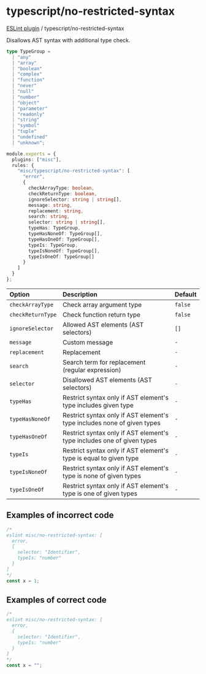 # typescript/no-restricted-syntax

[ESLint plugin](https://iliubinskii.github.io/eslint-plugin-misc/) / typescript/no-restricted-syntax

Disallows AST syntax with additional type check.

```ts
type TypeGroup =
  | "any"
  | "array"
  | "boolean"
  | "complex"
  | "function"
  | "never"
  | "null"
  | "number"
  | "object"
  | "parameter"
  | "readonly"
  | "string"
  | "symbol"
  | "tuple"
  | "undefined"
  | "unknown";
```

```ts
module.exports = {
  plugins: ["misc"],
  rules: {
    "misc/typescript/no-restricted-syntax": [
      "error",
      {
        checkArrayType: boolean,
        checkReturnType: boolean,
        ignoreSelector: string | string[],
        message: string,
        replacement: string,
        search: string,
        selector: string | string[],
        typeHas: TypeGroup,
        typeHasNoneOf: TypeGroup[],
        typeHasOneOf: TypeGroup[],
        typeIs: TypeGroup,
        typeIsNoneOf: TypeGroup[],
        typeIsOneOf: TypeGroup[]
      }
    ]
  }
};
```

| Option | Description | Default |
| :----- | :----- | :----- |
| `checkArrayType` | Check array argument type | `false` |
| `checkReturnType` | Check function return type | `false` |
| `ignoreSelector` | Allowed AST elements (AST selectors) | `[]` |
| `message` | Custom message | `-` |
| `replacement` | Replacement | `-` |
| `search` | Search term for replacement (regular expression) | `-` |
| `selector` | Disallowed AST elements (AST selectors) | `-` |
| `typeHas` | Restrict syntax only if AST element's type includes given type | `-` |
| `typeHasNoneOf` | Restrict syntax only if AST element's type includes none of given types | `-` |
| `typeHasOneOf` | Restrict syntax only if AST element's type includes one of given types | `-` |
| `typeIs` | Restrict syntax only if AST element's type is equal to given type | `-` |
| `typeIsNoneOf` | Restrict syntax only if AST element's type is none of given types | `-` |
| `typeIsOneOf` | Restrict syntax only if AST element's type is one of given types | `-` |

## Examples of incorrect code

```ts
/*
eslint misc/no-restricted-syntax: [
  error,
  {
    selector: "Identifier",
    typeIs: "number"
  }
]
*/
const x = 1;
```

## Examples of correct code

```ts
/*
eslint misc/no-restricted-syntax: [
  error,
  {
    selector: "Identifier",
    typeIs: "number"
  }
]
*/
const x = "";
```